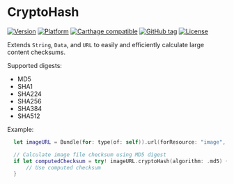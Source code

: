 # CryptoHash

[![Version](http://cocoapod-badges.herokuapp.com/v/AMCoreAudio/badge.png)](http://cocoadocs.org/docsets/AMCoreAudio)
[![Platform](http://cocoapod-badges.herokuapp.com/p/AMCoreAudio/badge.png)](http://cocoadocs.org/docsets/AMCoreAudio)
[![Carthage compatible](https://img.shields.io/badge/Carthage-compatible-4BC51D.svg?style=flat)](https://github.com/Carthage/Carthage)
[![GitHub tag](https://img.shields.io/github/tag/rnine/AMCoreAudio.svg)](https://github.com/rnine/AMCoreAudio)
[![License](https://img.shields.io/github/license/mashape/apistatus.svg)](https://github.com/rnine/AMCoreAudio/blob/develop/LICENSE.md)

Extends `String`, `Data`, and `URL` to easily and efficiently calculate large content checksums.

Supported digests:

- MD5
- SHA1
- SHA224
- SHA256
- SHA384
- SHA512


Example:

```swift
  let imageURL = Bundle(for: type(of: self)).url(forResource: "image", withExtension: "jpg")!

  // Calculate image file checksum using MD5 digest
  if let computedChecksum = try! imageURL.cryptoHash(algorithm: .md5) {
      // Use computed checksum
  }
```

